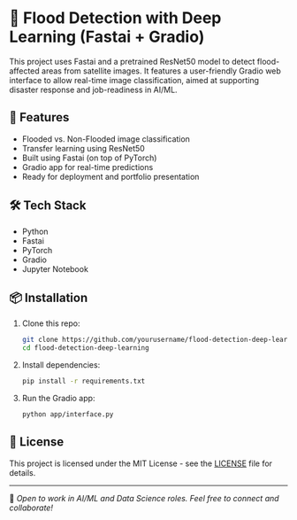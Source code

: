 # 🌊 Flood Detection with Deep Learning (Fastai + Gradio)

This project uses Fastai and a pretrained ResNet50 model to detect flood-affected areas from satellite images. It features a user-friendly Gradio web interface to allow real-time image classification, aimed at supporting disaster response and job-readiness in AI/ML.

## 🚀 Features

- Flooded vs. Non-Flooded image classification
- Transfer learning using ResNet50
- Built using Fastai (on top of PyTorch)
- Gradio app for real-time predictions
- Ready for deployment and portfolio presentation

## 🛠 Tech Stack

- Python
- Fastai
- PyTorch
- Gradio
- Jupyter Notebook

## 📦 Installation

1. Clone this repo:
   ```bash
   git clone https://github.com/yourusername/flood-detection-deep-learning.git
   cd flood-detection-deep-learning
   ```

2. Install dependencies:
   ```bash
   pip install -r requirements.txt
   ```

3. Run the Gradio app:
   ```bash
   python app/interface.py
   ```

## 📄 License

This project is licensed under the MIT License - see the [LICENSE](LICENSE) file for details.

---

🎯 *Open to work in AI/ML and Data Science roles. Feel free to connect and collaborate!*